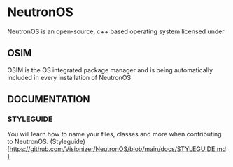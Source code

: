 # NeutronOS
NeutronOS is an open-source, c++ based operating system licensed under 

## OSIM
OSIM is the OS integrated package manager and is being automatically included in every installation of NeutronOS

## DOCUMENTATION

### STYLEGUIDE

You will learn how to name your files, classes and more when contributing to NeutronOS.
(Styleguide)[https://github.com/Visionizer/NeutronOS/blob/main/docs/STYLEGUIDE.md]
